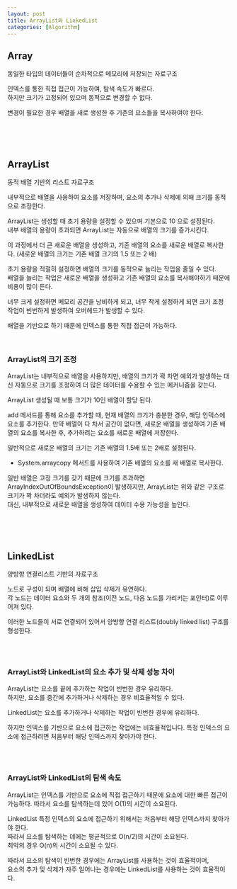 ```yaml
---
layout: post
title: ArrayList와 LinkedList
categories: [Algorithm]
---
```


## Array
동일한 타입의 데이터들이 순차적으로 메모리에 저장되는 자료구조  

인덱스를 통한 직접 접근이 가능하여, 탐색 속도가 빠르다.  
하지만 크기가 고정되어 있으며 동적으로 변경할 수 없다.    

변경이 필요한 경우 배열을 새로 생성한 후 기존의 요소들을 복사하여야 한다.

<br><br><br>

## ArrayList
동적 배열 기반의 리스트 자료구조  
  
내부적으로 배열을 사용하여 요소를 저장하며, 요소의 추가나 삭제에 의해 크기를 동적으로 조정한다.
  
ArrayList는 생성할 때 초기 용량을 설정할 수 있으며 기본으로 10 으로 설정된다.  
내부 배열의 용량이 초과되면 ArrayList는 자동으로 배열의 크기를 증가시킨다.  
  
이 과정에서  더 큰 새로운 배열을 생성하고, 기존 배열의 요소를 새로운 배열로 복사한다.
(새로운 배열의 크기는 기존 배열 크기의 1.5 또는 2 배)

초기 용량을 적절히 설정하면 배열의 크기를 동적으로 늘리는 작업을 줄일 수 있다.  
배열을 늘리는 작업은 새로운 배열을 생성하고 기존 배열의 요소를 복사해야하기 때문에 비용이 많이 든다.

너무 크게 설정하면 메모리 공간을 낭비하게 되고,
너무 작게 설정하게 되면 크기 조정 작업이 빈번하게 발생하여 오버헤드가 발생할 수 있다. 
  
배열을 기반으로 하기 때문에 인덱스를 통한 직접 접근이 가능하다.  



<br>


### ArrayList의 크기 조정

ArrayList는 내부적으로 배열을 사용하지만, 배열의 크기가 꽉 차면 예외가 발생하는 대신 자동으로 크기를 조정하여 더 많은 데이터를 수용할 수 있는 메커니즘을 갖는다.  

ArrayList 생성될 때 보통 크기가 10인 배열이 할당 된다. 

add 메서드를 통해 요소를 추가할 때, 현재 배열의 크기가 충분한 경우, 해당 인덱스에 요소를 추가한다.
만약 배열이 다 차서 공간이 없다면, 새로운 배열을 생성하여 기존 배열의 요소를 복사한 후, 추가하려는 요소를 새로운 배열에 저장한다.  

일반적으로 새로운 배열의 크기는 기존 배열의 1.5배 또는 2배로 설정된다.  
* System.arraycopy 메서드를 사용하여 기존 배열의 요소를 새 배열로 복사한다.
    
일반 배열은 고정 크기를 갖기 때문에 크기를 초과하면 ArrayIndexOutOfBoundsException이 발생하지만, ArrayList는 위와 같은 구조로 크기가 꽉 차더라도 예외가 발생하지 않는다.  
대신, 내부적으로 새로운 배열을 생성하여 데이터 수용 가능성을 높인다.





<br><br><br>

## LinkedList
양방향 연결리스트 기반의 자료구조  
  
노드로 구성이 되며 배열에 비해 삽입 삭제가 유연하다.  
각 노드는 데이터 요소와 두 개의 참조(이전 노드, 다음 노드를 가리키는 포인터)로 이루어져 있다. 
  
이러한 노드들이 서로 연결되어 있어서 양방향 연결 리스트(doubly linked list) 구조를 형성한다.
  


<br><br>


### ArrayList와 LinkedList의 요소 추가 및 삭제 성능 차이
ArrayList는 요소를 끝에 추가하는 작업이 빈번한 경우 유리하다.  
하지만, 요소를 중간에 추가하거나 삭제하는 경우 비효율적일 수 있다.
  
LinkedList는 요소를 추가하거나 삭제하는 작업이 빈번한 경우에 유리하다.   

하지만 인덱스를 기반으로 요소에 접근하는 작업에는 비효율적입니다.
특정 인덱스의 요소에 접근하려면 처음부터 해당 인덱스까지 찾아가야 한다.  


<br><br>

### ArrayList와 LinkedList의 탐색 속도
ArrayList는 인덱스를 기반으로 요소에 직접 접근하기 때문에 요소에 대한 빠른 접근이 가능하다.
따라서 요소를 탐색하는데 있어 O(1)의 시간이 소요된다.  
  
LinkedList 특정 인덱스의 요소에 접근하기 위해서는 처음부터 해당 인덱스까지 찾아가야 한다.    
따라서 요소를 탐색하는 데에는 평균적으로 O(n/2)의 시간이 소요된다.  
최악의 경우 O(n)의 시간이 소요될 수 있다.  
  
따라서 요소의 탐색이 빈번한 경우에는 ArrayList를 사용하는 것이 효율적이며,  
요소의 추가 및 삭제가 자주 일어나는 경우에는 LinkedList를 사용하는 것이 효율적이다.



